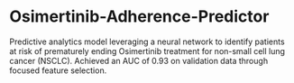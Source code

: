 # Osimertinib-Adherence-Predictor
Predictive analytics model leveraging a neural network to identify patients at risk of prematurely ending Osimertinib treatment for non-small cell lung cancer (NSCLC). Achieved an AUC of 0.93 on validation data through focused feature selection.
